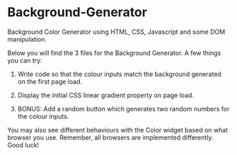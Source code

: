 # Background-Generator
Background Color Generator using HTML, CSS, Javascript and some DOM manipulation. 

Below you will find the 3 files for the Background Generator. A few things you can try:

1. Write code so that the colour inputs match the background generated on the first page load. 

2. Display the initial CSS linear gradient property on page load.

3. BONUS: Add a random button which generates two random numbers for the colour inputs.

You may also see different behaviours with the Color widget based on what browser you use. Remember, all browsers are implemented differently. Good luck!
